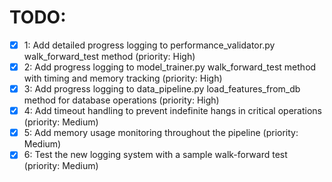 # TODO:

- [x] 1: Add detailed progress logging to performance_validator.py walk_forward_test method (priority: High)
- [x] 2: Add progress logging to model_trainer.py walk_forward_test method with timing and memory tracking (priority: High)
- [x] 3: Add progress logging to data_pipeline.py load_features_from_db method for database operations (priority: High)
- [x] 4: Add timeout handling to prevent indefinite hangs in critical operations (priority: Medium)
- [x] 5: Add memory usage monitoring throughout the pipeline (priority: Medium)
- [x] 6: Test the new logging system with a sample walk-forward test (priority: Medium)

